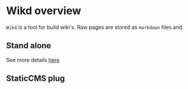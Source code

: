 ﻿# Wikd overview

`Wikd` is a tool for build wiki's. Raw pages are stored as `markdown` files and

## Stand alone

See more details [here](./stand_alone/index.md)

## StaticCMS plug